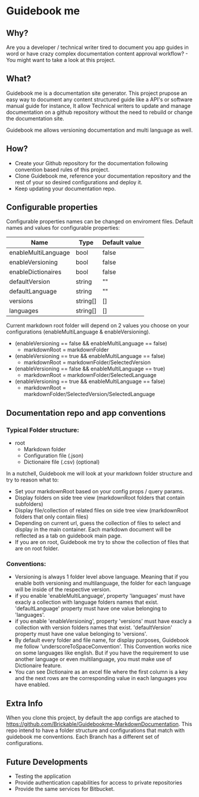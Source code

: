 
# Guidebook me

## Why?

Are you a developer / technical writer tired to document you app guides in word or have crazy complex documentation content approval workflow? - You might want to take a look at this project.

## What?

Guidebook me is a documentation site generator.
This project prupose an easy way to document any content structured guide like a API's or software manual guide for instance,
It allow Technical writers to update and manage documentation on a github repository without the need to rebuild or change the documentation site.

Guidebook me allows versioning documentation and multi language as well.

## How?
- Create your Github repository for the documentation following convention based rules of this project.
- Clone Guidebook me, reference your documentation repository and the rest of your so desired configurations and deploy it.
- Keep updating your documentation repo.

## Configurable properties

Configurable properties names can be changed on enviroment files. Default names and values for configurable properties:

|Name|Type|Default value|
|---|---|---|
|enableMultiLanguage|bool|false|
|enableVersioning|bool|false|
|enableDictionaires|bool|false|
|defaultVersion|string|""|
|defaultLanguage|string|""|
|versions|string[]|[]|
|languages|string[]|[]|

Current markdown root folder will depend on 2 values you choose on your configurations (enableMultiLanguage & enableVersioning).

- (enableVersioning == false && enableMultiLanguage == false)
  - markdownRoot = markdownFolder
- (enableVersioning == true && enableMultiLanguage == false)
  - markdownRoot = markdownFolder/SelectedVersion
- (enableVersioning == false && enableMultiLanguage == true)
  - markdownRoot = markdownFolder/SelectedLanguage
- (enableVersioning == true && enableMultiLanguage == false)
  - markdownRoot = markdownFolder/SelectedVersion/SelectedLanguage

## Documentation repo and app conventions

### Typical Folder structure:
- root
  - Markdown folder
  - Configuration file (.json)
  - Dictionaire file (.csv) (optional)

In a nutchell, Guidebook me will look at your markdown folder structure and try to reason what to:

- Set your markdownRoot based on your config props / query params.
- Display folders on side tree view (markdownRoot folders that contain subfolders)
- Display file/collection of related files on side tree view (markdownRoot folders that only contain files)
- Depending on current url, guess the collection of files to select and display in the main container. Each markdown document will be reflected as a tab on guidebook main page.
- If you are on root, Guidebook me try to show the collection of files that are on root folder.

### Conventions:
- Versioning is always 1 folder level above language. Meaning that if you enable both versioning and multilanguage, the folder for each language will be inside of the respective version.
- if you enable 'enableMultiLanguage', property 'languages' must have exacly a collection with language folders names that exist. 'defaultLanguage' property must have one value belonging to 'languages'.
- if you enable 'enableVersioning', property 'versions' must have exacly a collection with version folders names that exist. 'defaultVersion' property must have one value belonging to 'versions'.
- By default every folder and file name, for display purposes, Guidebook me follow 'underscoreToSpaceConvention'. This Convention works nice on some languages like english. But if you have the requirement to use another language or even multilanguage, you must make use of Dictionaire feature.
- You can see Dictionaire as an excel file where the first column is a key and the next rows are the corresponding value in each languages you have enabled.

## Extra Info
When you clone this project, by default the app configs are atached to 
https://github.com/Brickable/Guidebookme-MarkdownDocumentation.
This repo intend to have a folder structure and configurations that match with guidebook me conventions. Each Branch has a different set of configurations.

## Future Developments
- Testing the application
- Provide authentication capabilities for access to private repositories
- Provide the same services for Bitbucket.
